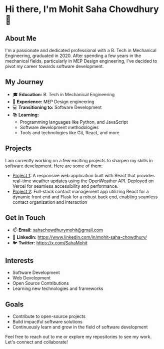 # Hi there, I'm Mohit Saha Chowdhury 👋

## About Me

I'm a passionate and dedicated professional with a B. Tech in Mechanical Engineering, graduated in 2020. After spending a few years in the mechanical fields, particularly in MEP Design engineering, I've decided to pivot my career towards software development.

## My Journey

- 🎓 **Education:** B. Tech in Mechanical Engineering
- 💼 **Experience:** MEP Design engineering
- 💻 **Transitioning to:** Software Development
- 📚 **Learning:** 
  - Programming languages like Python, and JavaScript
  - Software development methodologies
  - Tools and technologies like Git, React, and more

## Projects

I am currently working on a few exciting projects to sharpen my skills in software development. Here are some of them:

- [Project 1](https://weather-app-react-chi-ten.vercel.app/): A responsive web application built with React that provides real-time weather updates using the OpenWeather API. Deployed on Vercel for seamless accessibility and performance.
- [Project 2](https://github.com/Mohit940m/Full-Stack-contact-list-using-Flask): Full-stack contact management app utilizing React for a dynamic front end and Flask for a robust back end, enabling seamless contact organization and interaction


## Get in Touch

- 📫 **Email:** sahachowdhurymohit@gmail.com
- 💼 **LinkedIn:** https://www.linkedin.com/in/mohit-saha-chowdhury/
- 🐦 **Twitter:** https://x.com/SahaMohit

## Interests

- Software Development
- Web Development
- Open Source Contributions
- Learning new technologies and frameworks

## Goals

- Contribute to open-source projects
- Build impactful software solutions
- Continuously learn and grow in the field of software development

Feel free to reach out to me or explore my repositories to see my work. Let's connect and collaborate!

